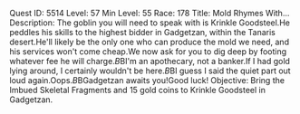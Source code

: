 Quest ID: 5514
Level: 57
Min Level: 55
Race: 178
Title: Mold Rhymes With...
Description: The goblin you will need to speak with is Krinkle Goodsteel.He peddles his skills to the highest bidder in Gadgetzan, within the Tanaris desert.He'll likely be the only one who can produce the mold we need, and his services won't come cheap.We now ask for you to dig deep by footing whatever fee he will charge.$B$BI'm an apothecary, not a banker.If I had gold lying around, I certainly wouldn't be here.$B$BI guess I said the quiet part out loud again.Oops.$B$BGadgetzan awaits you!Good luck!
Objective: Bring the Imbued Skeletal Fragments and 15 gold coins to Krinkle Goodsteel in Gadgetzan.
